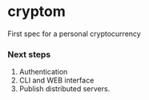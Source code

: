 # cryptom

First spec for a personal cryptocurrency

### Next steps
1) Authentication
2) CLI and WEB interface
3) Publish distributed servers.
